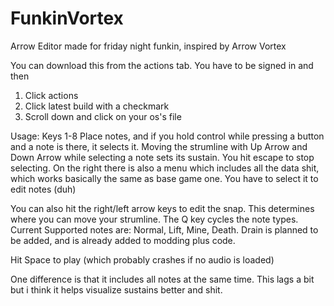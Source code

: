 # FunkinVortex
Arrow Editor made for friday night funkin, inspired by Arrow Vortex

You can download this from the actions tab. You have to be signed in and then
1. Click actions
2. Click latest build with a checkmark
3. Scroll down and click on your os's file

Usage:
Keys 1-8 Place notes, and if you hold control while pressing a button and a note is there, it selects it.
Moving the strumline with Up Arrow and Down Arrow while selecting a note sets its sustain. You hit escape to stop selecting.
On the right there is also a menu which includes all the data shit, which works basically the same as base game one. You have to select 
it to edit notes (duh)

You can also hit the right/left arrow keys to edit the snap. This determines where you can move your strumline. The Q key cycles the note types.
Current Supported notes are: Normal, Lift, Mine, Death. Drain is planned to be added, and is already added to modding plus code. 

Hit Space to play (which probably crashes if no audio is loaded)

One difference is that it includes all notes at the same time. This lags a bit but i think it helps visualize sustains better and shit.

